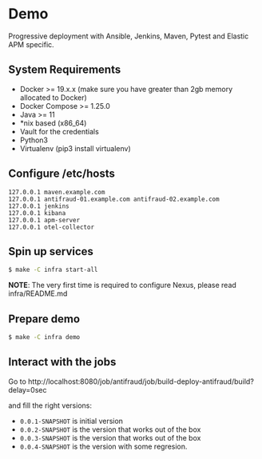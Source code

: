 # Demo

Progressive deployment with Ansible, Jenkins, Maven, Pytest and Elastic APM specific.

## System Requirements

- Docker >= 19.x.x (make sure you have greater than 2gb memory allocated to Docker)
- Docker Compose >= 1.25.0
- Java >= 11
- *nix based (x86_64)
- Vault for the credentials
- Python3
- Virtualenv (pip3 install virtualenv)

## Configure /etc/hosts

```
127.0.0.1 maven.example.com
127.0.0.1 antifraud-01.example.com antifraud-02.example.com
127.0.0.1 jenkins
127.0.0.1 kibana
127.0.0.1 apm-server
127.0.0.1 otel-collector
```

## Spin up services

```bash
$ make -C infra start-all
```

**NOTE**: The very first time is required to configure Nexus, please read infra/README.md

## Prepare demo

```bash
$ make -C infra demo
```

## Interact with the jobs

Go to http://localhost:8080/job/antifraud/job/build-deploy-antifraud/build?delay=0sec

and fill the right versions:

* `0.0.1-SNAPSHOT` is initial version
* `0.0.2-SNAPSHOT` is the version that works out of the box
* `0.0.3-SNAPSHOT` is the version that works out of the box
* `0.0.4-SNAPSHOT` is the version with some regresion.
